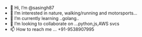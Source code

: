 - 👋 Hi, I’m @sasingh87
- 👀 I’m interested in nature, walking/running and motorsports...
- 🌱 I’m currently learning ..golang..
- 💞️ I’m looking to collaborate on ...python,js,AWS svcs
- 📫 How to reach me ... +91-9538907995

<!---
sasingh87/sasingh87 is a ✨ special ✨ repository because its `README.md` (this file) appears on your GitHub profile.
You can click the Preview link to take a look at your changes.
--->

